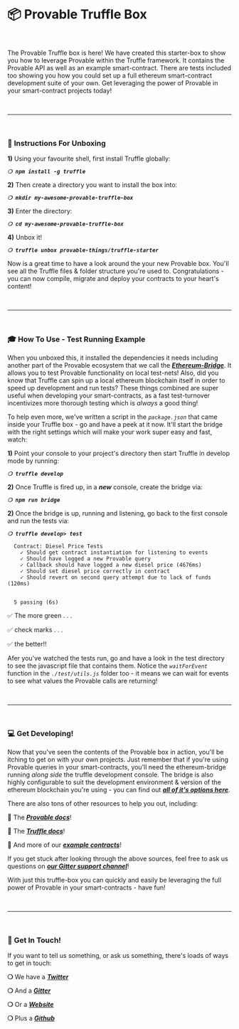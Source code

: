 # :package: Provable Truffle Box

&nbsp;

The Provable Truffle box is here! We have created this starter-box to show you how to leverage Provable within the Truffle framework. It contains the Provable API as well as an example smart-contract. There are tests included too showing you how you could set up a full ethereum smart-contract development suite of your own. Get leveraging the power of Provable in your smart-contract projects today!

&nbsp;

***

&nbsp;

### :page_with_curl: __Instructions For Unboxing__

**1)** Using your favourite shell, first install Truffle globally:

_**`❍ npm install -g truffle`**_

**2)** Then create a directory you want to install the box into:

_**`❍ mkdir my-awesome-provable-truffle-box`**_

**3)** Enter the directory:

_**`❍ cd my-awesome-provable-truffle-box`**_

**4)** Unbox it!

_**`❍ truffle unbox provable-things/truffle-starter`**_

Now is a great time to have a look around the your new Provable box. You'll see all the Truffle files & folder structure you're used to. Congratulations - you can now compile, migrate and deploy your contracts to your heart's content!

&nbsp;

***

&nbsp;

### :mortar_board: __How To Use - Test Running Example__

When you unboxed this, it installed the dependencies it needs including another part of the Provable ecosystem that we call the __*[Ethereum-Bridge](https://github.com/provable-things/ethereum-bridge)*__. It allows you to test Provable functionality on local test-nets! Also, did you know that Truffle can spin up a local ethereum blockchain itself in order to speed up development and run tests? These things combined are super useful when developing your smart-contracts, as a fast test-turnover incentivizes more thorough testing which is _always_ a good thing!

To help even more, we've written a script in the *`package.json`* that came inside your Truffle box - go and have a peek at it now. It'll start the bridge with the right settings which will make your work super easy and fast, watch:

**1)** Point your console to your project's directory then start Truffle in develop mode by running:

_**`❍ truffle develop`**_

**2)** Once Truffle is fired up, in a __*new*__ console, create the bridge via:

_**`❍ npm run bridge`**_

**2)** Once the bridge is up, running and listening, go back to the first console and run the tests via:

_**`❍ truffle develop> test`**_


```
  Contract: Diesel Price Tests
    ✓ Should get contract instantiation for listening to events
    ✓ Should have logged a new Provable query
    ✓ Callback should have logged a new diesel price (4676ms)
    ✓ Should set diesel price correctly in contract
    ✓ Should revert on second query attempt due to lack of funds (120ms)


  5 passing (6s)
```

:white_check_mark: The more green . . .

:white_check_mark: check marks . . .

:white_check_mark: the better!!

Afer you've watched the tests run, go and have a look in the test directory to see the javascript file that contains them. Notice the *`waitForEvent`* function in the *`./test/utils.js`* folder too - it means we can wait for events to see what values the Provable calls are returning!

&nbsp;

***

&nbsp;

### :computer: __Get Developing!__

Now that you've seen the contents of the Provable box in action, you'll be itching to get on with your own projects. Just remember that if you're using Provable queries in your smart-contracts, you'll need the ethereum-bridge running _along side_ the truffle development console. The bridge is also highly configurable to suit the development environment & version of the ethereum blockchain you're using - you can find out __*[all of it's options here](https://github.com/provable/ethereum-bridge)*__.

There are also tons of other resources to help you out, including:

:punch: The __*[Provable docs](https://docs.provable.xyz/)*__!

:punch: The __*[Truffle docs](https://truffleframework.com/docs)*__!

:punch: And more of our __*[example contracts](https://github.com/provable-things/ethereum-examples/tree/master/solidity/truffle-examples)*__!

If you get stuck after looking through the above sources, feel free to ask us questions on __*[our Gitter support channel](https://gitter.im/provable/ethereum-api)*__!

With just this truffle-box you can quickly and easily be leveraging the full power of Provable in your smart-contracts - have fun!

&nbsp;

***

&nbsp;

### :mega: __Get In Touch!__

If you want to tell us something, or ask us something, there's loads of ways to get in touch:

__❍__ We have a __*[Twitter](https://twitter.com/provablethings)*__

__❍__ And a __*[Gitter](https://gitter.im/provable/ethereum-api)*__

__❍__ Or a __*[Website](https://provable.xyz)*__

__❍__ Plus a __*[Github](https://github.com/provable-things)*__
